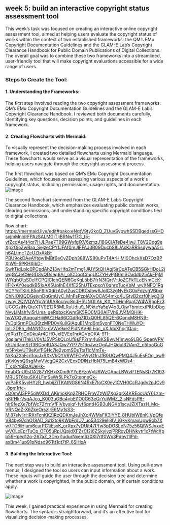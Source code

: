 

## **week 5: build an interactive copyright status assessment tool**

This week’s task was focused on creating an interactive online copyright assessment tool, aimed at helping users evaluate the copyright status of works within the context of two established frameworks: the QM’s EMu Copyright Documentation Guidelines and the GLAM-E Lab’s Copyright Clearance Handbook for Public Domain Publications of Digital Collections. The overall goal was to combine these two frameworks into a streamlined, user-friendly tool that will make copyright evaluations accessible for a wide range of users.

### Steps to Create the Tool:

#### 1. Understanding the Frameworks: 
The first step involved reading the two copyright assessment frameworks: QM’s EMu Copyright Documentation Guidelines and the GLAM-E Lab’s Copyright Clearance Handbook. I reviewed both documents carefully, identifying key questions, decision points, and guidelines in each framework.

#### 2. Creating Flowcharts with Mermaid: 
To visually represent the decision-making process involved in each framework, I created two detailed flowcharts using Mermaid language. These flowcharts would serve as a visual representation of the frameworks, helping users navigate through the copyright assessment process.

The first flowchart was based on QM’s EMu Copyright Documentation Guidelines, which focuses on assessing various aspects of a work's copyright status, including permissions, usage rights, and documentation.
![image](https://github.com/user-attachments/assets/0137fd6a-646c-4655-82da-2279d465646d)



The second flowchart stemmed from the GLAM-E Lab’s Copyright Clearance Handbook, which emphasizes evaluating public domain works, clearing permissions, and understanding specific copyright conditions tied to digital collections.

flow chart: https://mermaid.live/edit#pako:eNqtV9ty2kgQ_ZUuvSypwhSSDBgedssGHDsxjmMnldrFPAzSALMGjTIjBRNw1f7G_t5-yfZcdAs4t4qr7HJLPae7T99GWyfgIXV6zmzJ18GCiATeDe4jwJ_T8V2Ccg9eXp2OjoZwRaa_SejzeCPYfJFAf0mJIFFAJ3B09DucbS8lJAsKaRRSsdywaA5rLh6ALtmcTZcUZlxAkB-PBU9okDAeAYtgw1MBf6eCyZDph388WS80uPvT4ArHIMl0OhckXsD7OzBPXIW9-5PKHXjbD-SwhTidLplc0PCpdAh213wHfq2mTmg1JlUYStQHAgj5irCoATeCB5SGkHDoL2jwgGAJeC9eGDSvQDseg6Ar_olCDqqCmqUCZYHvPjG6nlSOaddb25AkFPjMWiYqbOtsS0eIFCPQlCIchQEN6GqKgL5bB7frN3fQrtV-JoZGFkTLeENmCcK-IlFKxAY0eudkB51xAX5UpIhE4XfE25hUTExpsqY0qhrxTuoKbM_wyXNFQ1RgVCYYoTKIrLB5pF9lVXdizA0ytZusCDKCsIbw6JolC3zgNyEkG0xFdzvgVBbxrChNIOKIQDGejynDgGmUyC_MnFsPzplAXvOCA54mkoXUGtyB2xzf0hlyg3lQzwoyl2QtVQWYp2mUIA8ocnyr8ndH6UNOLAk_KX_YDHmRqaCW4W6ppFz3UCCCzjHvQteXTV9E12R5MLRuUdiu9_N9kteYa5pV4x3_OjwTbmtcxtPlUpDbgNvvLlMahfvj5rUma_geRqbxcKwmSK5RO0M30AlFVh9JV4MQHiK-hvWCQyAoqoaHijjjWZ2Ha66CGdRq71DxQ0HL85QE-6OonxM8HN9-7yDql6rmPOu36tzMPD0vKuIlGlAguE1Mrd6mSyonFT0NeTHWuYO-IoIL3D8h_rMANfGs-oVWv9xe2PldNAV9jLEqc_uXJdxXhqr1Qaq-ydRlztTrjCnDkuAr4DHOJxIEVEq1hrAGVpOKA-911-3gqlami1TnkLV0VfJ5VPSkQLpUf8sFF2rm4u8KSBwvN1mwo9LB6_GpeqVPVk5Ud6amSzf3BCogKtA3JQw7YP77519pJwzOgAJHQduI32iAm2_n5tooGuGm5PvbvUT9eKvfFGHc7le2ypmSDuTta11dMmTe-NrKqZXaFcn1quJxRXxVkQYV6W1FOvWyO1nJfB0UQwPMQ4J5uEsFOq_aw9zKvKwpQ6sgMwVVcgQX2CxVExxDDlNzHbN75LmB4xWDs4-T_cbkYqBzAUeHk-FnubCnU9sDA287YKHxjX0m9jYYcBFzoVyU6WzGAoaLBWvPTENsSI77K193MRUST6lxuSK4LFmSeWr5LPk7xGtepneQk-yoPaRK5vyHYzR_hwbijZiTKAtNG86N4RxE7IoCX0ey1CVH0CcRJgdv2pJCv9_8pm1rtc-xQ0mAI3PP5oWXDd_AKimokKq2ZRHOFmVZzWI7Xg3grX4KREocUcY6Lzm-g8tfHkrVsqAJco_K003uOBc4ybEl1O0G63eGrYuWMZ_2isNFdsP8-hIr9fezXe7bfWc72YrnVfFlVbysiqf-fvf6pntHGB3uNGKb1scyJZiXTazH_Mq-VRNQeZ-X6ZkeOrszIrE6My1sS3-Ml87sIyjjrHRXrFcnKKZiRcQDKmJeJhXo4WMsFK3IYYE_8HUblW8nK_VpQfeV84by97shO18AD_3x12to9KWbFrdU7_uo53429elj8IV_iGkvKmaxUpw9ob7Xw7TC6iHjum6curPC1iEsxK_orXpx7yDUit47Pfw3pDOSLpN75z56QlWSJvxuEwVOLxEprTuCp_OF05uRpUQpjdXFZsCI2j6ZSkyivzjPRRoyDHNkvtr1x7tWcXpb59Hped12o-267aZ_3Dnxj1udurNxem6z0XI7rtf0Wx3Pdbvt1lPd-axBm41up91pNdsd96Ttt1qt7tP_6SlHxA

#### 3. Building the Interactive Tool: 
The next step was to build an interactive assessment tool. Using pull-down menus, I designed the tool so users can input information about a work. These inputs will guide the user through the decision tree and determine whether a work is copyrighted, in the public domain, or if certain conditions apply.

![image](https://github.com/user-attachments/assets/2719bd9c-979a-4ccf-8dbf-da85df3b6d17)


This week, I gained practical experience in using Mermaid for creating flowcharts. The syntax is straightforward, and it’s an effective tool for visualizing decision-making processes.




